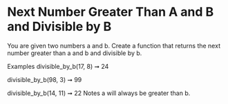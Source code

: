# Next Number Greater Than A and B and Divisible by B

You are given two numbers a and b. Create a function that returns the next number greater than a and b and divisible by b.

Examples
divisible_by_b(17, 8) ➞ 24

divisible_by_b(98, 3) ➞ 99

divisible_by_b(14, 11) ➞ 22
Notes
a will always be greater than b.
